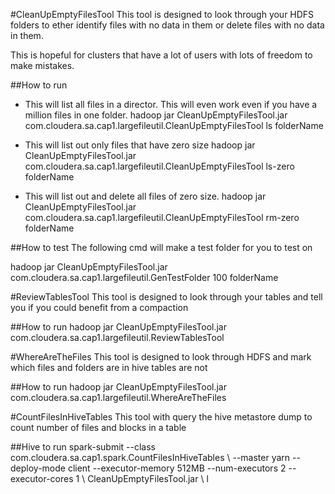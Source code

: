#CleanUpEmptyFilesTool
This tool is designed to look through your HDFS folders to ether identify files with no data in them or delete files with no data in them.

This is hopeful for clusters that have a lot of users with lots of freedom to make mistakes.  

##How to run
 - This will list all files in a director.  This will even work even if you have a million files in one folder.
hadoop jar CleanUpEmptyFilesTool.jar com.cloudera.sa.cap1.largefileutil.CleanUpEmptyFilesTool ls folderName

 - This will list out only files that have zero size
hadoop jar CleanUpEmptyFilesTool.jar com.cloudera.sa.cap1.largefileutil.CleanUpEmptyFilesTool ls-zero folderName

 - This will list out and delete all files of zero size.
hadoop jar CleanUpEmptyFilesTool.jar com.cloudera.sa.cap1.largefileutil.CleanUpEmptyFilesTool rm-zero folderName

##How to test
The following cmd will make a test folder for you to test on

hadoop jar CleanUpEmptyFilesTool.jar com.cloudera.sa.cap1.largefileutil.GenTestFolder 100 folderName

#ReviewTablesTool
This tool is designed to look through your tables and tell you if you could benefit from a compaction

##How to run
hadoop jar CleanUpEmptyFilesTool.jar com.cloudera.sa.cap1.largefileutil.ReviewTablesTool <inputFileForListOfTables> <FileSizeThresholdInMB> <recommendedFileSize>

#WhereAreTheFiles
This tool is designed to look through HDFS and mark which files and folders are in hive tables are not

##How to run
hadoop jar CleanUpEmptyFilesTool.jar com.cloudera.sa.cap1.largefileutil.WhereAreTheFiles <inputFileForListOfTables> <startingHDFSPath>

#CountFilesInHiveTables
This tool with query the hive metastore dump to count number of files and blocks in a table

##Hive to run
spark-submit --class com.cloudera.sa.cap1.spark.CountFilesInHiveTables \ 
--master yarn --deploy-mode client --executor-memory 512MB --num-executors 2 --executor-cores 1 \ 
CleanUpEmptyFilesTool.jar \ 
l \
<inputFolder> \
<inputHiveTable> \
<outputFolder> \
<outputTable>
